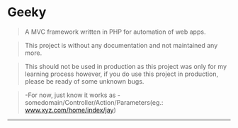 # Geeky
> A MVC framework written in PHP for automation of web apps.

> This project is without any documentation and not maintained any more.

> This should not be used in production as this project was only for my learning process however, if you do use this project in production, please be ready of some unknown bugs. 

> -For now, just know it works as - somedomain/Controller/Action/Parameters(eg.: www.xyz.com/home/index/jay)
---
